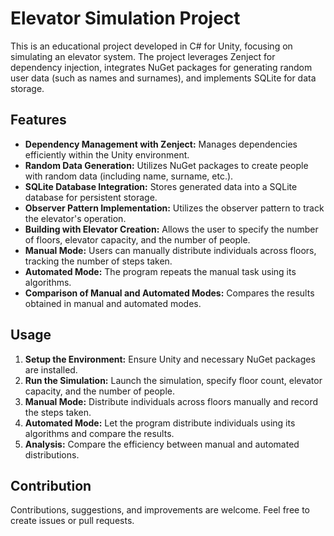 # Elevator Simulation Project

This is an educational project developed in C# for Unity, focusing on simulating an elevator system. 
The project leverages Zenject for dependency injection, integrates NuGet packages
for generating random user data (such as names and surnames), and implements SQLite for data storage. 

## Features

- **Dependency Management with Zenject:** Manages dependencies efficiently within the Unity environment.
- **Random Data Generation:** Utilizes NuGet packages to create people with random data (including name, surname, etc.).
- **SQLite Database Integration:** Stores generated data into a SQLite database for persistent storage.
- **Observer Pattern Implementation:** Utilizes the observer pattern to track the elevator's operation.
- **Building with Elevator Creation:** Allows the user to specify the number of floors, elevator capacity, and the number of people.
- **Manual Mode:** Users can manually distribute individuals across floors, tracking the number of steps taken.
- **Automated Mode:** The program repeats the manual task using its algorithms.
- **Comparison of Manual and Automated Modes:** Compares the results obtained in manual and automated modes.

## Usage

1. **Setup the Environment:** Ensure Unity and necessary NuGet packages are installed.
2. **Run the Simulation:** Launch the simulation, specify floor count, elevator capacity, and the number of people.
3. **Manual Mode:** Distribute individuals across floors manually and record the steps taken.
4. **Automated Mode:** Let the program distribute individuals using its algorithms and compare the results.
5. **Analysis:** Compare the efficiency between manual and automated distributions.

## Contribution

Contributions, suggestions, and improvements are welcome. Feel free to create issues or pull requests.
